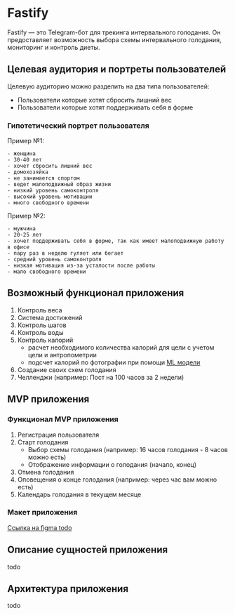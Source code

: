 # Fastify

Fastify — это Telegram-бот для трекинга интервального голодания.
Он предоставляет возможность выбора схемы интервального голодания, мониторинг и контроль диеты.

## Целевая аудитория и портреты пользователей

Целевую аудиторию можно разделить на два типа пользователей:

* Пользователи которые хотят сбросить лишний вес
* Пользователи которые хотят поддерживать себя в форме


### Гипотетический портрет пользователя

Пример №1:

    - женщина
    - 30-40 лет
    - хочет сбросить лишний вес
    - домохозяйка
    - не занимается спортом
    - ведет малоподвижный образ жизни
    - низкий уровень самоконтроля
    - высокий уровень мотивации
    - много свободного времени

Пример №2:

    - мужчина
    - 20-25 лет
    - хочет поддерживать себя в форме, так как имеет малоподвижную работу в офисе
    - пару раз в неделю гуляет или бегает
    - средний уровень самоконтроля
    - низкая мотивация из-за усталости после работы
    - мало свободного времени

## Возможный функционал приложения

1. Контроль веса
2. Система достижений
3. Контроль шагов
4. Контроль воды
5. Контроль калорий
    - расчет необходимого количества калорий для цели с учетом цели и антропометрии
    - подсчет калорий по фотографии при помощи [ML модели](https://github.com/vinayaksable2399/Food-Calories-Estimation-Using-Image-Processing)
6. Создание своих схем голодания
7. Челленджи (например: Пост на 100 часов за 2 недели)

## MVP приложения

### Функционал MVP приложения
1. Регистрация пользователя
2. Старт голодания
   - Выбор схемы голодания (например: 16 часов голодания - 8 часов можно есть)
   - Отображение информации о голодания (начало, конец)
3. Отмена голодания
4. Оповещения о конце голодания (например: через час вам можно есть)
5. Календарь голодания в текущем месяце

### Макет приложения
[Ссылка на figma todo](https://figma.com/)

## Описание сущностей приложения
todo

## Архитектура приложения
todo